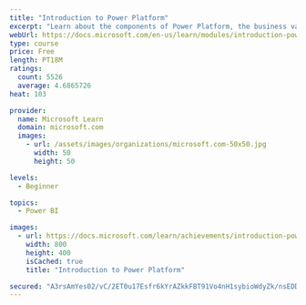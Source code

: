 ```yaml
---
title: "Introduction to Power Platform"
excerpt: "Learn about the components of Power Platform, the business value for customers, and security of the technology."
webUrl: https://docs.microsoft.com/en-us/learn/modules/introduction-power-platform/
type: course
price: Free
length: PT18M
ratings:
  count: 5526
  average: 4.6865726
heat: 103

provider:
  name: Microsoft Learn
  domain: microsoft.com
  images:
    - url: /assets/images/organizations/microsoft.com-50x50.jpg
      width: 50
      height: 50

levels:
  - Beginner

topics:
  - Power BI

images:
  - url: https://docs.microsoft.com/learn/achievements/introduction-power-platform-social.png
    width: 800
    height: 400
    isCached: true
    title: "Introduction to Power Platform"

secured: "A3rsAmYes02/vC/2ET0u17Esfr6kYrAZkkFBT91Vo4nH1sybioWdyZk/nsEDD612Rp7xFWCagWnEBZAnyF0lcvdyFMgUHaOo3SGIW73NxXf09SVRl80r13XCPq8HjRm90DzBY0ilxqfQe4bEYfqkeqe1BS8IF/Hfn2Vzt5K1YoXzMYqhpO6JKKtk5Kgm5FfPgjKY8DIE7NZZrzAiwWNJp+bDiPjbWDEtIZmaIN8bkuEAyp2HQ7pCETfWK4ZUHskOSZ6qYLqtTW5NjDTw7tLXZQ4iPNQJaIkVkpzxmhWinaUS56xarf3eoJQgT2hgYDPMS/xqeJgMHc7U6S/FBqyZgy4+RsVKkYByNr+pUhEeqEEusEo1ptuJ5ZMFKrbv8dX7IWPvdyeOtVZ5GoF8QWwRZg==;Q12AKxI0+TjlopPeImaEDA=="
---
```


